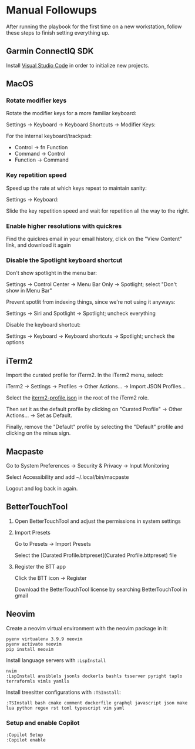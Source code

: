 # Manual Followups

After running the playbook for the first time on a new workstation, follow these steps to finish setting everything up.


## Garmin ConnectIQ SDK

Install [Visual Studio Code](https://code.visualstudio.com/) in order to
initialize new projects.


## MacOS

### Rotate modifier keys

Rotate the modifier keys for a more familiar keyboard:

Settings -> Keyboard -> Keyboard Shortcuts -> Modifier Keys:

For the internal keyboard/trackpad:

* Control -> fn Function
* Command -> Control
* Function -> Command

### Key repetition speed

Speed up the rate at which keys repeat to maintain sanity:

Settings -> Keyboard:

Slide the key repetition speed and wait for repetition all the way to the right.

### Enable higher resolutions with quickres

Find the quickres email in your email history, click on the "View Content"
link, and download it again


### Disable the Spotlight keyboard shortcut

Don't show spotlight in the menu bar:

Settings -> Control Center -> Menu Bar Only -> Spotlight; select "Don't show in Menu Bar"

Prevent spotlit from indexing things, since we're not using it anyways:

Settings -> Siri and Spotlight -> Spotlight; uncheck everything

Disable the keyboard shortcut:

Settings -> Keyboard -> Keyboard shortcuts -> Spotlight; uncheck the options


## iTerm2

Import the curated profile for iTerm2. In the iTerm2 menu, select:

iTerm2 -> Settings -> Profiles -> Other Actions... -> Import JSON Profiles...

Select the [iterm2-profile.json](iterm2-profile.json) in the root of the iTerm2 role.

Then set it as the default profile by clicking on "Curated Profile" -> Other Actions... -> Set as Default.

Finally, remove the "Default" profile by selecting the "Default" profile and clicking on the minus sign.


## Macpaste

Go to System Preferences -> Security & Privacy -> Input Monitoring

Select Accessibility and add ~/.local/bin/macpaste

Logout and log back in again.


## BetterTouchTool

1. Open BetterTouchTool and adjust the permissions in system settings

2. Import Presets

   Go to Presets -> Import Presets

   Select the [Curated Profile.bttpreset](Curated Profile.bttpreset) file

3. Register the BTT app

   Click the BTT icon -> Register

   Download the BetterTouchTool license by searching BetterTouchTool in gmail


## Neovim

Create a neovim virtual environment with the neovim package in it:

```
pyenv virtualenv 3.9.9 neovim
pyenv activate neovim
pip install neovim
```

Install language servers with `:LspInstall`

```
nvim
:LspInstall ansiblels jsonls dockerls bashls tsserver pyright taplo terraformls vimls yamlls
```

Install treesitter configurations with `:TSInstall`:

```
:TSInstall bash cmake comment dockerfile graphql javascript json make lua python regex rst toml typescript vim yaml
```

### Setup and enable Copilot

```
:Copilot Setup
:Copilot enable
```